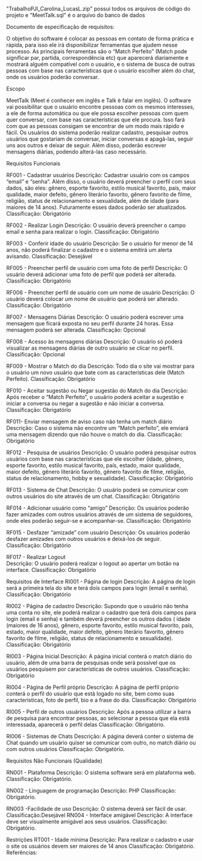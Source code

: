"TrabalhoPJI_Carolina_LucasL.zip" possui todos os arquivos de código do projeto e "MeetTalk.sql" é o arquivo do banco de dados 

Documento de especificação de requisitos:

O objetivo do software é colocar as pessoas em contato de forma prática e rápida,  para isso ele irá disponibilizar ferramentas que ajudem nesse processo. As principais ferramentas são o “Match Perfeito” (Match pode significar par, partida, correspondência etc) que aparecerá diariamente e mostrará alguém compatível com o usuário,  e o sistema de busca de outras pessoas com base nas características que o usuário escolher além do chat, onde os usuários poderão conversar. 

Escopo

MeetTalk (Meet é conhecer em inglês e Talk é falar em inglês).
O software vai possibilitar que o usuário encontre pessoas com os mesmos interesses, a ele de forma automática ou que ele possa escolher pessoas com quem quer conversar, com base nas  características que ele procura. Isso fará com que as pessoas consigam se encontrar de um modo mais rápido e fácil. 
Os usuários do sistema poderão realizar cadastro, pesquisar outros usuários que gostariam de conversar, iniciar conversas e apagá-las, seguir uns aos outros e deixar de seguir. Além disso, poderão escrever mensagens diárias, podendo alterá-las caso necessário.





Requisitos Funcionais

RF001 - Cadastrar usuários 
Descrição: Cadastrar usuário com os campos “email” e “senha”. Além disso, o usuário deverá preencher o perfil com seus dados, são eles: gênero, esporte favorito, estilo musical favorito, país, maior qualidade, maior defeito, gênero literário favorito, gênero favorito de filme, religião, status de relacionamento e sexualidade, além de idade (para maiores de 14 anos). Futuramente esses dados poderão ser atualizados.
Classificação: Obrigatório


RF002 - Realizar Login 
Descrição: O usuário deverá preencher o campo email e senha para realizar o login.
Classificação: Obrigatório

RF003 - Conferir idade do usuário 
Descrição: Se o usuário for menor de 14 anos, não poderá finalizar o cadastro e o sistema emitirá um alerta avisando. 
Classificação: Desejável

RF005 - Preencher perfil de usuário com uma foto de perfil
Descrição: O usuário deverá adicionar uma foto de perfil que poderá ser alterada.
Classificação: Obrigatório

RF006 - Preencher perfil de usuário com um nome de usuário
Descrição: O usuário deverá colocar um nome de usuário que poderá ser alterado.
Classificação: Obrigatório

RF007 - Mensagens Diárias
Descrição: O usuário poderá escrever uma mensagem que ficará exposta no seu perfil durante 24 horas. Essa mensagem poderá ser alterada.
Classificação: Opcional

RF008 - Acesso às mensagens diárias
Descrição: O usuário só  poderá visualizar as mensagens diárias de outro usuário se clicar no perfil.
Classificação: Opcional

RF009 - Mostrar o Match do dia
Descrição: Todo dia o site vai mostrar para o usuário um novo usuário que bate com as características dele (Match Perfeito).
Classificação: Obrigatório

RF010 - Aceitar sugestão ou Negar sugestão do Match do dia
Descrição: Após receber o “Match Perfeito”, o usuário poderá aceitar a sugestão e iniciar a conversa ou negar a sugestão e não iniciar a conversa.
Classificação: Obrigatório

RF011- Enviar mensagem de aviso caso não tenha um match diário
Descrição: Caso o sistema não encontre um “Match perfeito”, ele enviará uma mensagem dizendo que não houve o match do dia.
Classificação: Obrigatório

RF012 - Pesquisa de usuários
Descrição: O usuário poderá pesquisar outros usuários com base nas características que ele escolher (idade, gênero, esporte favorito, estilo musical favorito, país, estado, maior qualidade, maior defeito, gênero literário favorito, gênero favorito de filme, religião, status de relacionamento, hobby e sexualidade).
Classificação: Obrigatório

RF013 - Sistema de Chat
Descrição: O usuário poderá se comunicar com outros usuários do site através de um chat.
Classificação: Obrigatório

RF014 - Adicionar usuário como “amigo”
Descrição: Os usuários poderão fazer amizades com outros usuários através de um sistema de seguidores, onde eles poderão seguir-se e acompanhar-se.
Classificação: Obrigatório


RF015 - Desfazer “amizade” com usuário
Descrição: Os usuários poderão desfazer amizades com outros usuários e deixá-los de seguir.
Classificação: Obrigatório



RF017 - Realizar Logout  
Descrição: O usuário poderá realizar o logout ao apertar um botão na interface.
Classificação: Obrigatório

Requisitos de Interface
RI001 - Página de login
Descrição: A página de login será a primeira tela do site e terá dois campos para login (email e senha).
Classificação: Obrigatório

RI002 - Página de cadastro
Descrição: Supondo que o usuário não tenha uma conta no site, ele poderá realizar o cadastro  que terá dois campos para login (email e senha) e também deverá preencher os outros dados ( idade (maiores de 16 anos), gênero, esporte favorito, estilo musical favorito, país, estado, maior qualidade, maior defeito, gênero literário favorito, gênero favorito de filme, religião, status de relacionamento e sexualidade).
Classificação: Obrigatório

RI003 - Página Inicial
Descrição: A página inicial conterá o match diário do usuário, além de uma barra de pesquisas onde será possível que os usuários pesquisem por características de outros usuários.
Classificação: Obrigatório

RI004 - Página de Perfil próprio 
Descrição: A página de perfil próprio conterá o perfil do usuário que está logado no site, bem como suas características, foto de perfil, bio e a frase do dia.
Classificação: Obrigatório

RI005 - Perfil de outros usuários 
Descrição: Após a pessoa utilizar a barra de pesquisa para encontrar pessoas, ao selecionar a pessoa que ela está interessada, aparecerá o perfil delas
Classificação: Obrigatório.

RI006 - Sistemas de Chats
Descrição: A página deverá conter o sistema de Chat quando um usuário quiser se comunicar com outro, no match diário ou com outros usuários
Classificação: Obrigatório.

Requisitos Não Funcionais (Qualidade)

RN001 - Plataforma
Descrição: O sistema software será em plataforma web.
Classificação: Obrigatório.

RN002 - Linguagem de programação
Descrição: PHP
Classificação: Obrigatório.

RN003 -Facilidade de uso
Descrição: O sistema deverá ser fácil de usar.
Classificação:Desejável
RN004 - Interface amigável
Descrição: A interface deve ser visualmente amigável aos seus usuários.
Classificação: Obrigatório.

Restrições
RT001 - Idade mínima
Descrição: Para realizar o cadastro e usar o site os usuários devem ser maiores de 14 anos
Classificação: Obrigatório.
Referências:



